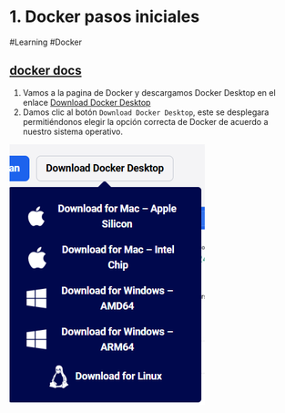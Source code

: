 # 1. Docker pasos iniciales
 #Learning #Docker

 ## [docker docs](https://docker-curriculum.com/)

1.  Vamos a la pagina de Docker y descargamos Docker Desktop en el enlace [Download Docker Desktop](https://www.docker.com/products/docker-desktop/)
2. Damos clic al botón  `Download Docker Desktop`, este se desplegara permitiéndonos elegir la opción correcta de Docker de acuerdo a nuestro sistema operativo.

![](../../Images/docker%20versions.png)
